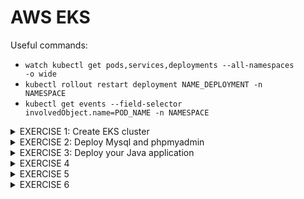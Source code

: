 # AWS EKS
Useful commands:
- <code>watch kubectl get pods,services,deployments --all-namespaces -o wide</code>
- <code>kubectl rollout restart deployment NAME_DEPLOYMENT -n NAMESPACE </code>
- <code>kubectl get events --field-selector involvedObject.name=POD_NAME -n NAMESPACE </code>


<details>
<summary> EXERCISE 1: Create EKS cluster 
</summary>
<br>
You decide to create an EKS cluster - the managed Kubernetes Service of AWS. To simplify the whole creation and configurations, you use eksctl.With eksctl you create an EKS cluster with 3 Nodes and 1 Fargate profile

#### Solution:
#### 1. Install eksctl   
```sh
brew tap weaveworks/tap
brew install weaveworks/tap/eksctl
```

#### 2. Create Clsuter
***Create yaml file and use aws EKS CLI***

``` sh
# Create YAML (cluster.yaml)

apiVersion: eksctl.io/v1alpha5
kind: ClusterConfig

metadata:
  name: jane-cluster
  region: eu-west-3

nodeGroups:
  - name: my-node-group
    desiredCapacity: 3
    instanceType: t2.micro

fargateProfiles:
  - name: my-fargate-profile
    selectors:
      - namespace: my-app

# Create Cluster
eksctl create cluster -f cluster.yaml
```

***OR only use EKS CLI Commands***
```sh
# create cluster with 3 EC2 instances and store access configuration to cluster in kubeconfig.jane-cluster.yaml file 
eksctl create cluster --name=jane-cluster --nodes=3 --kubeconfig=./kubeconfig.jane-cluster.yaml

# create fargate profile in the cluster. It will apply for all K8s components in my-app namespace
eksctl create fargateprofile --cluster jane-cluster --name my-fargate-profile --namespace my-app
```

#### 3. Configure kubectl to connect to the cluster
```sh
# Check region (needs to be the same as in our cluster)
aws config list

# Create kubeconfig file (with information on how to connect to our cluster)
aws eks --region <your-region> update-kubeconfig --name <your-cluster-name>
aws eks update-kubeconfig --name jane-cluster

# Validate:
cat /Users/jfoerster008/.kube/config
```

#### 4. Validate that cluster got created
```sh
kubectl get node
eksctl get fargateprofile --cluster jane-cluster
```

#### Deletion of cluster:
<code>eksctl delete cluster --name jane-cluster</code>
</details>


<details>
<summary> EXERCISE 2: Deploy Mysql and phpmyadmin
</summary>
<br>
You deploy mysql and phpmyadmin on EC2 nodes with the same setup as before.
<br>
  
#### Solution:
  
#### 1. Point kubectl to your cluster 
<code>export KUBECONFIG=/Users/jfoerster008/.kube/config</code>

#### 2. Use Helm Charts to create 3 SQL Instances
```sh
helm repo add bitnami https://charts.bitnami.com/bitnami
helm search repo bitnami/
helm install mysql bitnami/mysql -f sql-replica.yaml
```
#### 3. Deploy phpmyadmin instance using yaml files on EC2 Node
<code>kubectl apply -f mysql-secret.yaml</code><br>
<code>kubectl apply -f mysql-configmap.yaml</code><br>
<code>kubectl apply -f phpmyadmin.yaml</code><br>

#### 4. Port-forward traffic coming to localhost
Forward traffic from your local machine's port 8081 to the phpmyadmin-service service's port 8081.
<code>kubectl port-forward svc/phpmyadmin-service 8081:8081</code> <br>

#### 5. Access phomyadmin in browser on
<code>localhost:8081</code> <br>

</details>


<details>
<summary> EXERCISE 3: Deploy your Java application
</summary>
<br>
You deploy your Java application using Fargate with 3 replicas and same setup as before

#### Solution:

#### 1. You need to create a new namespace for the fargate profile:
<code>kubectl create namespace my-app</code><br>

#### 2. Create Key (login to Registry and create Secret in K8S)

```sh
DOCKER_REGISTRY_SERVER=https://index.docker.io/v1/
DOCKER_USER=your docker username
DOCKER_EMAIL=your dockerhub email
DOCKER_PASSWORD= dockerhub pwd

kubectl create secret docker-registry my-registry-key1 \
--docker-server=<DOCKER_REGISTRY_SERVER>
--docker-username=<DOCKERHUB_USERNAME> \
--docker-password=<DOCKERHUB_PASSWORD> \
--docker-email=<DOCKERHUB_EMAIL>
```

#### 3. Execute following commands
<code>kubectl apply -f mysql-secret.yaml</code><br>
<code>kubectl apply -f mysql-configmap.yaml</code><br>
<code>kubectl apply -f deployment.yaml</code><br>


*** Fix: CrashLoop for Java APP!!! ***
</details>


<details>
<summary> EXERCISE 4
</summary>
</details>


<details>
<summary> EXERCISE 5
</summary>
</details>


<details>
<summary> EXERCISE 6
</summary>
</details>
